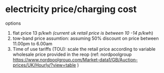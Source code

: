 # electricity price/charging cost

options
1. flat price 13 p/kw*h (current uk retail price is between 10 -14 p/kw*h)
2. tow-band price assumtion: assuming 50% discount on price between 11.00pm to 6.00am
3. Time of use tariffs (TOU): scale the retail price according to variable wholesale price provided in the reop (ref: nordpoolgroup
https://www.nordpoolgroup.com/Market-data1/GB/Auction-prices/UK/Hourly/?view=table
 )
